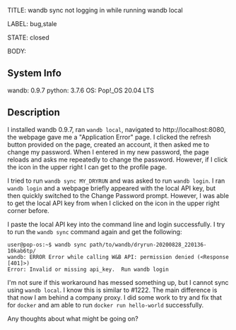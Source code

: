 TITLE:
wandb sync not logging in while running wandb local

LABEL:
bug,stale

STATE:
closed

BODY:
## System Info
wandb: 0.9.7
python: 3.7.6
OS: Pop!_OS 20.04 LTS

## Description
I installed wandb 0.9.7, ran `wandb local`, navigated to http://localhost:8080, the webpage gave me a "Application Error" page. I clicked the refresh button provided on the page, created an account, it then asked me to change my password. When I entered in my new password, the page reloads and asks me repeatedly to change the password. However, if I click the icon in the upper right I can get to the profile page.

I tried to run `wandb sync MY_DRYRUN` and was asked to run `wandb login`. I ran `wandb login` and a webpage briefly appeared with the local API key, but then quickly switched to the Change Password prompt. However, I was able to get the local API key from when I clicked on the icon in the upper right corner before.

I paste the local API key into the command line and login successfully. I try to run the `wandb sync` command again and get the following:
```
user@pop-os:~$ wandb sync path/to/wandb/dryrun-20200828_220136-10kab6tp/
wandb: ERROR Error while calling W&B API: permission denied (<Response [401]>)
Error: Invalid or missing api_key.  Run wandb login
```
I'm not sure if this workaround has messed something up, but I cannot sync using `wandb local`. I know this is similar to #1222. The main difference is that now I am behind a company proxy. I did some work to try and fix that for `docker` and am able to run `docker run hello-world` successfully.

Any thoughts about what might be going on? 


